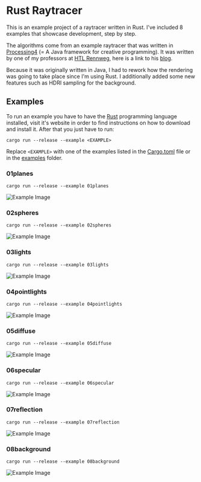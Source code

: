 # Rust Raytracer

This is an example project of a raytracer written in Rust.
I've included 8 examples that showcase development, step by step.

The algorithms come from an example raytracer that was written in [Processing4](https://processing.org/) (= A Java framework for creative programming).
It was written by one of my professors at [HTL Rennweg](https://www.htlrennweg.at/), here is a link to his [blog](https://herrfessa.com).

Because it was originally written in Java, I had to rework how the rendering was going to take place since I'm using Rust.
I additionally added some new features such as HDRI sampling for the background.

## Examples

To run an example you have to have the [Rust](https://www.rust-lang.org/learn/get-started) programming language installed, visit it's website in order to find instructions on how to download and install it.
After that you just have to run:
```
cargo run --release --example <EXAMPLE>
```
Replace `<EXAMPLE>` with one of the examples listed in the [Cargo.toml](Cargo.toml) file or in the [examples](examples) folder.

### 01planes
```
cargo run --release --example 01planes
```
![Example Image](out/01out.png)

### 02spheres
```
cargo run --release --example 02spheres
```
![Example Image](out/02out.png)

### 03lights
```
cargo run --release --example 03lights
```
![Example Image](out/03out.png)

### 04pointlights
```
cargo run --release --example 04pointlights
```
![Example Image](out/04out.png)

### 05diffuse
```
cargo run --release --example 05diffuse
```
![Example Image](out/05out.png)

### 06specular
```
cargo run --release --example 06specular
```
![Example Image](out/06out.png)

### 07reflection
```
cargo run --release --example 07reflection
```
![Example Image](out/07out.png)

### 08background
```
cargo run --release --example 08background
```
![Example Image](out/08out.png)
